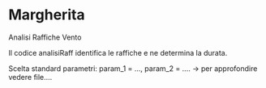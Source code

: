 # Margherita
Analisi Raffiche Vento

Il codice analisiRaff identifica le raffiche e ne determina la durata.

Scelta standard parametri: param_1 = ..., param_2 = .... 
-> per approfondire vedere file....
